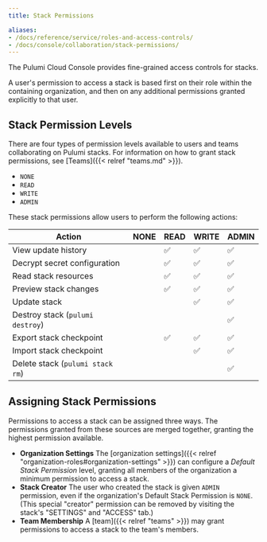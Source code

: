 ```yaml
---
title: Stack Permissions

aliases:
- /docs/reference/service/roles-and-access-controls/
- /docs/console/collaboration/stack-permissions/
---
```


The Pulumi Cloud Console provides fine-grained access controls for stacks.

A user's permission to access a stack is based first on their role within the containing
organization, and then on any additional permissions granted explicitly to that user.

## Stack Permission Levels

There are four types of permission levels available to users and teams
collaborating on Pulumi stacks. For information on how to grant stack
permissions, see [Teams]({{< relref "teams.md" >}}).

- `NONE`
- `READ`
- `WRITE`
- `ADMIN`

These stack permissions allow users to perform the following actions:

| Action | NONE | READ | WRITE | ADMIN |
|--------|------|------|-------|-------|
| View update history | | ✅ | ✅ | ✅ |
| Decrypt secret configuration | | ✅ | ✅ | ✅ |
| Read stack resources | | ✅ | ✅ | ✅ |
| Preview stack changes | | ✅ | ✅ | ✅ |
| Update stack | | | ✅ | ✅ |
| Destroy stack (`pulumi destroy`) | |   | | ✅ |
| Export stack checkpoint | | ✅ | ✅ | ✅ |
| Import stack checkpoint |  | | ✅ | ✅ |
| Delete stack (`pulumi stack rm`) | | | | ✅ |

## Assigning Stack Permissions

Permissions to access a stack can be assigned three ways. The permissions granted
from these sources are merged together, granting the highest permission available.

- **Organization Settings** The [organization settings]({{< relref "organization-roles#organization-settings" >}})
  can configure a _Default Stack Permission_ level, granting all members of the organization a minimum permission
  to access a stack.
- **Stack Creator** The user who created the stack is given `ADMIN` permission, even if the organization's
  Default Stack Permission is `NONE`. (This special "creator" permission can be removed by visiting the stack's
  "SETTINGS" and "ACCESS" tab.)
- **Team Membership** A [team]({{< relref "teams" >}}) may grant permissions to access a stack
  to the team's members.
  
